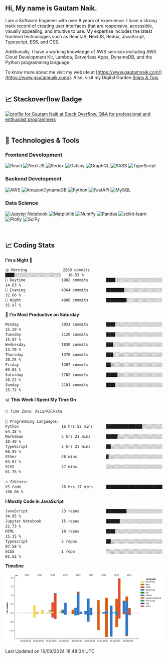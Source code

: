  
## Hi, My name is Gautam Naik.

I am a Software Engineer with over 8 years of experience. I have a strong track record of creating user interfaces that are responsive, accessible, visually appealing, and intuitive to use. My expertise includes the latest frontend technologies such as ReactJS, NextJS, Redux, JavaScript, Typescript, ES6, and CSS. 

Additionally, I have a working knowledge of AWS services including AWS Cloud Development Kit, Lambda, Serverless Apps, DynamoDB, and the Python programming language. 

To know more about me visit my website at [https://www.gautamnaik.com/](https://www.gautamnaik.com/). Also, visit my Digital Garden [Snips & Tips](https://gautamnaik1994.gitbook.io/snippets/)
<br/>
<br/>

## &#x1f4c8; Stackoverflow Badge

<a href="https://stackoverflow.com/users/2376317/gautam-naik"><img src="https://stackoverflow.com/users/flair/2376317.png?theme=dark" width="208" height="58" alt="profile for Gautam Naik at Stack Overflow, Q&amp;A for professional and enthusiast programmers" title="profile for Gautam Naik at Stack Overflow, Q&amp;A for professional and enthusiast programmers"></a>
<br/>
<br/>

## 🔧 Technologies & Tools

### Frontend Development 

![React](https://img.shields.io/badge/react-%2320232a.svg?style=for-the-badge&logo=react&logoColor=%2361DAFB)
![Next JS](https://img.shields.io/badge/Next-black?style=for-the-badge&logo=next.js&logoColor=white)
![Redux](https://img.shields.io/badge/redux-%23593d88.svg?style=for-the-badge&logo=redux&logoColor=white)
![Gatsby](https://img.shields.io/badge/Gatsby-%23663399.svg?style=for-the-badge&logo=gatsby&logoColor=white)
![GraphQL](https://img.shields.io/badge/-GraphQL-E10098?style=for-the-badge&logo=graphql&logoColor=white)
![SASS](https://img.shields.io/badge/SASS-hotpink.svg?style=for-the-badge&logo=SASS&logoColor=white)
![TypeScript](https://img.shields.io/badge/typescript-%23007ACC.svg?style=for-the-badge&logo=typescript&logoColor=white)


### Backend Development 

![AWS](https://img.shields.io/badge/AWS-%23FF9900.svg?style=for-the-badge&logo=amazon-aws&logoColor=white)
![AmazonDynamoDB](https://img.shields.io/badge/Amazon%20DynamoDB-4053D6?style=for-the-badge&logo=Amazon%20DynamoDB&logoColor=white)
![Python](https://img.shields.io/badge/python-3670A0?style=for-the-badge&logo=python&logoColor=ffdd54)
![FastAPI](https://img.shields.io/badge/FastAPI-005571?style=for-the-badge&logo=fastapi)
![MySQL](https://img.shields.io/badge/mysql-%2300f.svg?style=for-the-badge&logo=mysql&logoColor=white)


### Data Science

![Jupyter Notebook](https://img.shields.io/badge/jupyter-%23FA0F00.svg?style=for-the-badge&logo=jupyter&logoColor=white)
![Matplotlib](https://img.shields.io/badge/Matplotlib-%23ffffff.svg?style=for-the-badge&logo=Matplotlib&logoColor=black)
![NumPy](https://img.shields.io/badge/numpy-%23013243.svg?style=for-the-badge&logo=numpy&logoColor=white)
![Pandas](https://img.shields.io/badge/pandas-%23150458.svg?style=for-the-badge&logo=pandas&logoColor=white)
![scikit-learn](https://img.shields.io/badge/scikit--learn-%23F7931E.svg?style=for-the-badge&logo=scikit-learn&logoColor=white)
![Plotly](https://img.shields.io/badge/Plotly-%233F4F75.svg?style=for-the-badge&logo=plotly&logoColor=white)
![SciPy](https://img.shields.io/badge/SciPy-%230C55A5.svg?style=for-the-badge&logo=scipy&logoColor=%white)

<br/>

## 📈 Coding Stats

<!--START_SECTION:waka-->
**I'm a Night 🦉** 

```text
🌞 Morning                2209 commits        ████░░░░░░░░░░░░░░░░░░░░░   16.53 % 
🌆 Daytime                1982 commits        ████░░░░░░░░░░░░░░░░░░░░░   14.83 % 
🌃 Evening                4364 commits        ████████░░░░░░░░░░░░░░░░░   32.66 % 
🌙 Night                  4806 commits        █████████░░░░░░░░░░░░░░░░   35.97 % 
```
📅 **I'm Most Productive on Saturday** 

```text
Monday                   2031 commits        ████░░░░░░░░░░░░░░░░░░░░░   15.20 % 
Tuesday                  2120 commits        ████░░░░░░░░░░░░░░░░░░░░░   15.87 % 
Wednesday                1830 commits        ███░░░░░░░░░░░░░░░░░░░░░░   13.70 % 
Thursday                 1370 commits        ███░░░░░░░░░░░░░░░░░░░░░░   10.25 % 
Friday                   1207 commits        ██░░░░░░░░░░░░░░░░░░░░░░░   09.03 % 
Saturday                 2702 commits        █████░░░░░░░░░░░░░░░░░░░░   20.22 % 
Sunday                   2101 commits        ████░░░░░░░░░░░░░░░░░░░░░   15.72 % 
```


📊 **This Week I Spent My Time On** 

```text
🕑︎ Time Zone: Asia/Kolkata

💬 Programming Languages: 
Python                   16 hrs 52 mins      ████████████████░░░░░░░░░   64.18 % 
Markdown                 5 hrs 21 mins       █████░░░░░░░░░░░░░░░░░░░░   20.40 % 
TypeScript               2 hrs 21 mins       ██░░░░░░░░░░░░░░░░░░░░░░░   08.95 % 
Other                    48 mins             █░░░░░░░░░░░░░░░░░░░░░░░░   03.07 % 
SCSS                     27 mins             ░░░░░░░░░░░░░░░░░░░░░░░░░   01.76 % 

🔥 Editors: 
VS Code                  26 hrs 17 mins      █████████████████████████   100.00 % 
```

**I Mostly Code in JavaScript** 

```text
JavaScript               23 repos            █████████░░░░░░░░░░░░░░░░   34.85 % 
Jupyter Notebook         15 repos            ██████░░░░░░░░░░░░░░░░░░░   22.73 % 
HTML                     10 repos            ████░░░░░░░░░░░░░░░░░░░░░   15.15 % 
TypeScript               5 repos             ██░░░░░░░░░░░░░░░░░░░░░░░   07.58 % 
SCSS                     1 repo              ░░░░░░░░░░░░░░░░░░░░░░░░░   01.52 % 
```



**Timeline**

![Lines of Code chart](https://raw.githubusercontent.com/gautamnaik1994/gautamnaik1994/master/assets/bar_graph.png)


 Last Updated on 16/09/2024 18:48:04 UTC
<!--END_SECTION:waka-->

<!-- ## &#x1f4c8; My GitHub Stats

[![Top Langs](https://github-readme-stats.vercel.app/api/top-langs/?username=gautamnaik1994&hide=java,html,css&theme=nord)](https://github.com/anuraghazra/github-readme-stats)


## &#x1f4c8; Wakatime Stats

<a href="https://wakatime.com"><img src="https://wakatime.com/share/@gautamnaik1994/6e3d774f-5628-4179-9709-01d2633682e2.png" /></a> -->
